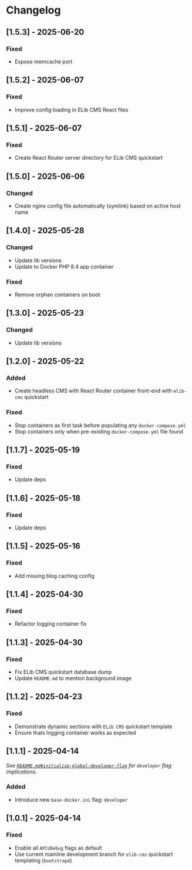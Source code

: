 
# Changelog


## [1.5.3] - 2025-06-20

### Fixed

- Expose memcache port


## [1.5.2] - 2025-06-07

### Fixed

- Improve config loading in ELib CMS React files


## [1.5.1] - 2025-06-07

### Fixed

- Create React Router server directory for ELib CMS quickstart


## [1.5.0] - 2025-06-06

### Changed

- Create nginx config file automatically (symlink) based on active host name


## [1.4.0] - 2025-05-28

### Changed

- Update lib versions
- Update to Docker PHP 8.4 app container

### Fixed

- Remove orphan containers on boot


## [1.3.0] - 2025-05-23

### Changed

- Update lib versions


## [1.2.0] - 2025-05-22

### Added

- Create headless CMS with React Router container front-end with `elib-cms` quickstart


### Fixed

- Stop containers as first task before populating any `docker-compose.yml`
- Stop containers only when pre-existing `docker-compose.yml` file found


## [1.1.7] - 2025-05-19

### Fixed

- Update deps


## [1.1.6] - 2025-05-18

### Fixed

- Update deps


## [1.1.5] - 2025-05-16

### Fixed

- Add missing blog caching config


## [1.1.4] - 2025-04-30

### Fixed

- Refactor logging container fix


## [1.1.3] - 2025-04-30

### Fixed

- Fix ELib CMS quickstart database dump
- Update `README.md` to mention background image


## [1.1.2] - 2025-04-23

### Fixed

- Demonstrate dynamic sections with `ELib CMS` quickstart template
- Ensure thats logging container works as expected


## [1.1.1] - 2025-04-14

_See [`README.md#initialise-global-developer-flag`](README.md) for `developer` flag implications._ 

### Added

- Introduce new `base-docker.ini` flag: `developer`


## [1.0.1] - 2025-04-14

### Fixed

- Enable all `APCUDebug` flags as default
- Use current mainline development branch for `elib-cms` quickstart templating (`bootstrap4`)

